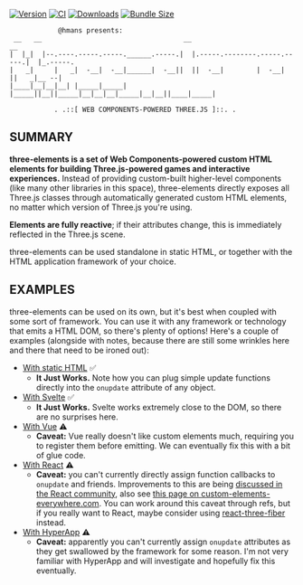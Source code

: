 [![Version](https://img.shields.io/npm/v/three-elements)](https://www.npmjs.com/package/three-elements)
[![CI](https://github.com/hmans/three-elements/workflows/CI/badge.svg)](https://github.com/hmans/three-elements/actions?query=workflow%3ACI)
[![Downloads](https://img.shields.io/npm/dt/three-elements.svg)](https://www.npmjs.com/package/three-elements)
[![Bundle Size](https://img.shields.io/bundlephobia/min/three-elements?label=bundle%20size)](https://bundlephobia.com/result?p=three-elements)

```
            @hmans presents:
 __   __                                   __                              __
|  |_|  |--.----.-----.-----.______.-----.|  |.-----.--------.-----.-----.|  |_.-----.
|   _|     |   _|  -__|  -__|______|  -__||  ||  -__|        |  -__|     ||   _|__ --|
|____|__|__|__| |_____|_____|      |_____||__||_____|__|__|__|_____|__|__||____|_____|

           . .::[ WEB COMPONENTS-POWERED THREE.JS ]::. .
```

## SUMMARY

**three-elements is a set of Web Components-powered custom HTML elements for building Three.js-powered games and interactive experiences.** Instead of providing custom-built higher-level components (like many other libraries in this space), three-elements directly exposes all Three.js classes through automatically generated custom HTML elements, no matter which version of Three.js you're using.

**Elements are fully reactive**; if their attributes change, this is immediately reflected in the Three.js scene.

three-elements can be used standalone in static HTML, or together with the HTML application framework of your choice.

## EXAMPLES

three-elements can be used on its own, but it's best when coupled with some sort of framework. You can use it with any framework or technology that emits a HTML DOM, so there's plenty of options! Here's a couple of examples (alongside with notes, because there are still some wrinkles here and there that need to be ironed out):

- [With static HTML](https://codesandbox.io/s/three-elements-static-7orc4) ✅
  - **It Just Works.** Note how you can plug simple update functions directly into the `onupdate` attribute of any object.
- [With Svelte](https://codesandbox.io/s/three-elements-svelte-dx1gv?file=/App.svelte) ✅
  - **It Just Works.** Svelte works extremely close to the DOM, so there are no surprises here.
- [With Vue](https://codesandbox.io/s/three-elements-vue-1swry?file=/src/App.vue) ⚠️
  - **Caveat:** Vue really doesn't like custom elements much, requiring you to register them before emitting. We can eventually fix this with a bit of glue code.
- [With React](https://codesandbox.io/s/three-elements-react-9nqh4?file=/src/App.js) ⚠️
  - **Caveat:** you can't currently directly assign function callbacks to `onupdate` and friends. Improvements to this are being [discussed in the React community](https://github.com/facebook/react/issues/11347), also see [this page on custom-elements-everywhere.com](https://custom-elements-everywhere.com/libraries/react/results/results.html). You can work around this caveat through refs, but if you really want to React, maybe consider using [react-three-fiber] instead.
- [With HyperApp](https://codesandbox.io/s/three-elements-hyperapp-rxhei?file=/index.html) ⚠️
  - **Caveat:** apparently you can't currently assign `onupdate` attributes as they get swallowed by the framework for some reason. I'm not very familiar with HyperApp and will investigate and hopefully fix this eventually.

[react-three-fiber]: https://github.com/pmndrs/react-three-fiber
